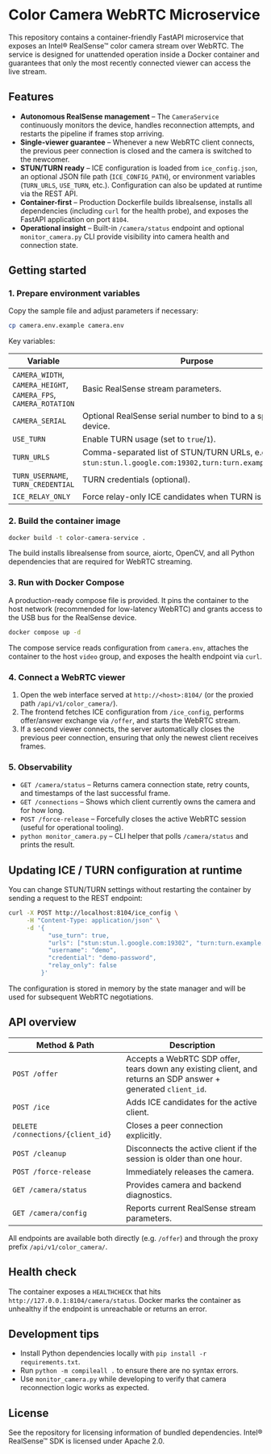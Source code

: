 # Color Camera WebRTC Microservice

This repository contains a container-friendly FastAPI microservice that exposes an Intel® RealSense™ color camera stream over WebRTC. The service is designed for unattended operation inside a Docker container and guarantees that only the most recently connected viewer can access the live stream.

## Features

- **Autonomous RealSense management** – The `CameraService` continuously monitors the device, handles reconnection attempts, and restarts the pipeline if frames stop arriving.
- **Single-viewer guarantee** – Whenever a new WebRTC client connects, the previous peer connection is closed and the camera is switched to the newcomer.
- **STUN/TURN ready** – ICE configuration is loaded from `ice_config.json`, an optional JSON file path (`ICE_CONFIG_PATH`), or environment variables (`TURN_URLS`, `USE_TURN`, etc.). Configuration can also be updated at runtime via the REST API.
- **Container-first** – Production Dockerfile builds librealsense, installs all dependencies (including `curl` for the health probe), and exposes the FastAPI application on port `8104`.
- **Operational insight** – Built-in `/camera/status` endpoint and optional `monitor_camera.py` CLI provide visibility into camera health and connection state.

## Getting started

### 1. Prepare environment variables

Copy the sample file and adjust parameters if necessary:

```bash
cp camera.env.example camera.env
```

Key variables:

| Variable | Purpose |
|----------|---------|
| `CAMERA_WIDTH`, `CAMERA_HEIGHT`, `CAMERA_FPS`, `CAMERA_ROTATION` | Basic RealSense stream parameters. |
| `CAMERA_SERIAL` | Optional RealSense serial number to bind to a specific device. |
| `USE_TURN` | Enable TURN usage (set to `true`/`1`). |
| `TURN_URLS` | Comma-separated list of STUN/TURN URLs, e.g. `stun:stun.l.google.com:19302,turn:turn.example.com:3478`. |
| `TURN_USERNAME`, `TURN_CREDENTIAL` | TURN credentials (optional). |
| `ICE_RELAY_ONLY` | Force relay-only ICE candidates when TURN is required. |

### 2. Build the container image

```bash
docker build -t color-camera-service .
```

The build installs librealsense from source, aiortc, OpenCV, and all Python dependencies that are required for WebRTC streaming.

### 3. Run with Docker Compose

A production-ready compose file is provided. It pins the container to the host network (recommended for low-latency WebRTC) and grants access to the USB bus for the RealSense device.

```bash
docker compose up -d
```

The compose service reads configuration from `camera.env`, attaches the container to the host `video` group, and exposes the health endpoint via `curl`.

### 4. Connect a WebRTC viewer

1. Open the web interface served at `http://<host>:8104/` (or the proxied path `/api/v1/color_camera/`).
2. The frontend fetches ICE configuration from `/ice_config`, performs offer/answer exchange via `/offer`, and starts the WebRTC stream.
3. If a second viewer connects, the server automatically closes the previous peer connection, ensuring that only the newest client receives frames.

### 5. Observability

- `GET /camera/status` – Returns camera connection state, retry counts, and timestamps of the last successful frame.
- `GET /connections` – Shows which client currently owns the camera and for how long.
- `POST /force-release` – Forcefully closes the active WebRTC session (useful for operational tooling).
- `python monitor_camera.py` – CLI helper that polls `/camera/status` and prints the result.

## Updating ICE / TURN configuration at runtime

You can change STUN/TURN settings without restarting the container by sending a request to the REST endpoint:

```bash
curl -X POST http://localhost:8104/ice_config \
     -H "Content-Type: application/json" \
     -d '{
           "use_turn": true,
           "urls": ["stun:stun.l.google.com:19302", "turn:turn.example.com:3478"],
           "username": "demo",
           "credential": "demo-password",
           "relay_only": false
         }'
```

The configuration is stored in memory by the state manager and will be used for subsequent WebRTC negotiations.

## API overview

| Method & Path | Description |
|---------------|-------------|
| `POST /offer` | Accepts a WebRTC SDP offer, tears down any existing client, and returns an SDP answer + generated `client_id`. |
| `POST /ice` | Adds ICE candidates for the active client. |
| `DELETE /connections/{client_id}` | Closes a peer connection explicitly. |
| `POST /cleanup` | Disconnects the active client if the session is older than one hour. |
| `POST /force-release` | Immediately releases the camera. |
| `GET /camera/status` | Provides camera and backend diagnostics. |
| `GET /camera/config` | Reports current RealSense stream parameters. |

All endpoints are available both directly (e.g. `/offer`) and through the proxy prefix `/api/v1/color_camera/`.

## Health check

The container exposes a `HEALTHCHECK` that hits `http://127.0.0.1:8104/camera/status`. Docker marks the container as unhealthy if the endpoint is unreachable or returns an error.

## Development tips

- Install Python dependencies locally with `pip install -r requirements.txt`.
- Run `python -m compileall .` to ensure there are no syntax errors.
- Use `monitor_camera.py` while developing to verify that camera reconnection logic works as expected.

## License

See the repository for licensing information of bundled dependencies. Intel® RealSense™ SDK is licensed under Apache 2.0.
